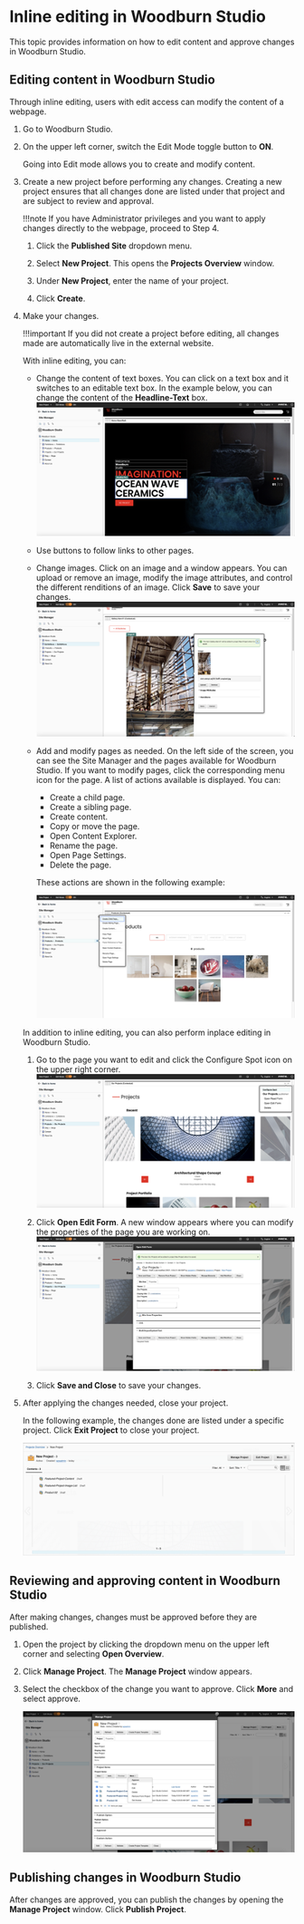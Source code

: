 # Inline editing in Woodburn Studio

This topic provides information on how to edit content and approve changes in Woodburn Studio.

## Editing content in Woodburn Studio
Through inline editing, users with edit access can modify the content of a webpage.

1. Go to Woodburn Studio.

2. On the upper left corner, switch the Edit Mode toggle button to **ON**. 

    Going into Edit mode allows you to create and modify content.

3. Create a new project before performing any changes. Creating a new project ensures that all changes done are listed under that project and are subject to review and approval. 

    !!!note
        If you have Administrator privileges and you want to apply changes directly to the webpage, proceed to Step 4.

    1. Click the **Published Site** dropdown menu.

    2. Select **New Project**.
        This opens the **Projects Overview** window. 

    3. Under **New Project**, enter the name of your project.

    4. Click **Create**. 

4. Make your changes.
    
    !!!important
        If you did not create a project before editing, all changes made are automatically live in the external website. 

    With inline editing, you can:

    - Change the content of text boxes. You can click on a text box and it switches to an editable text box. In the example below, you can change the content of the **Headline-Text** box.
        ![Modifying text in Woodburn Studio](../../../images/woodburn_studio_sample.png)

    - Use buttons to follow links to other pages. 

    - Change images. Click on an image and a window appears. You can upload or remove an image, modify the image attributes, and control the different renditions of an image. Click **Save** to save your changes.
        ![Uploading a new image in Woodburn Studio](../../../images/woodburn_studio_upload.png)

    - Add and modify pages as needed. On the left side of the screen, you can see the Site Manager and the pages available for Woodburn Studio. If you want to modify pages, click the corresponding menu icon for the page. A list of actions available is displayed. You can:
        - Create a child page.
        - Create a sibling page.
        - Create content.
        - Copy or move the page.
        - Open Content Explorer.
        - Rename the page.
        - Open Page Settings.
        - Delete the page. 

        These actions are shown in the following example:

        ![Modifying pages in Woodburn Studio](../../../images/woodburn_modify_page.png)

    In addition to inline editing, you can also perform inplace editing in Woodburn Studio. 
    
    1. Go to the page you want to edit and click the Configure Spot icon on the upper right corner. 
        ![Configure Spot icon](../../../images/woodburn_studio_configure_spot.png)

    2. Click **Open Edit Form**. A new window appears where you can modify the properties of the page you are working on. 
        ![Open Edit Form](../../../images/woodburn_studio_open_edit_form.png)

    3. Click **Save and Close** to save your changes. 


5. After applying the changes needed, close your project. 

    In the following example, the changes done are listed under a specific project. Click **Exit Project** to close your project. 

    ![Project changes in Woodburn Studio](../../../images/woodburn_project_overview.png)

## Reviewing and approving content in Woodburn Studio
After making changes, changes must be approved before they are published.

1. Open the project by clicking the dropdown menu on the upper left corner and selecting **Open Overview**.

2. Click **Manage Project**. The **Manage Project** window appears.

3. Select the checkbox of the change you want to approve. Click **More** and select approve.

    ![Approving changes in Woodburn](../../../images/woodburn_manage_project.png)

## Publishing changes in Woodburn Studio
After changes are approved, you can publish the changes by opening the **Manage Project** window. Click **Publish Project**. 

    